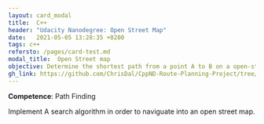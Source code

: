 ```yaml
---
layout: card_modal
title:  C++
header: "Udacity Nanodegree: Open Street Map"
date:   2021-05-05 13:28:35 +0200
tags: c++
refersto: /pages/card-test.md
modal_title:  Open Street map
objective: Determine the shortest path from a point A to B on a open-street map
gh_link: https://github.com/ChrisDal/CppND-Route-Planning-Project/tree/master/src
---
```


__Competence__: Path Finding 

Implement A search algorithm in order to naviguate into an open street map. 
